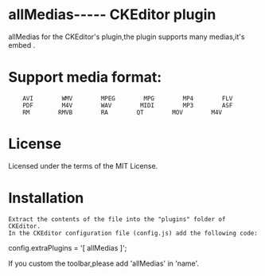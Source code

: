 allMedias----- CKEditor plugin
=========

allMedias for the CKEditor's plugin,the plugin supports many medias,it's embed .

Support media format:
=========
        AVI        WMV        MPEG        MPG        MP4        FLV
        PDF        M4V        WAV        MIDI        MP3        ASF
        RM        RMVB        RA        QT        MOV        M4V
        
License
=========
Licensed under the terms of the MIT License.

Installation
=========
    Extract the contents of the file into the "plugins" folder of CKEditor.
    In the CKEditor configuration file (config.js) add the following code:

config.extraPlugins = '[ allMedias ]';

If you custom the toolbar,please add 'allMedias' in 'name'.
